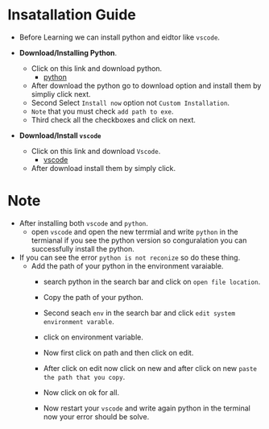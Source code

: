 # Insatallation Guide 
- Before Learning we can install python and eidtor like `vscode`.

- **Download/Installing Python**.
    - Click on this link and download python.
        - [python](https://www.python.org/downloads/)
    - After download the python go to download option and install them by simpliy click next.
    - Second Select `Install now` option not `Custom Installation`.
    - `Note` that you must check  `add path to exe`.
    - Third check all the checkboxes and click on next.

- **Download/Install `vscode`**
    -  Click on this link and download `Vscode`.
        - [vscode](https://code.visualstudio.com/download)
    - After download install them by simply click.

# Note
- After installing both `vscode` and `python`.
    - open `vscode` and open the new terrmial and write `python` in the termianal if you see the python version so conguralation you can successfully install the python.
- If you can see the error `python is not reconize` so do these thing.
    - Add the path of your python in the environment varaiable.
        - search python in the search bar and click on `open file location`.
        - Copy the path of your python.

        - Second seach `env` in the search bar and click `edit system environment varable`.
        - click on environment variable.
        - Now first click on path and then  click on edit.
        - After click on edit now click on new and after click on new `paste the path that you copy`.
        - Now click on ok for all.
        - Now restart your `vscode` and write again python in the terminal now your error should be solve.